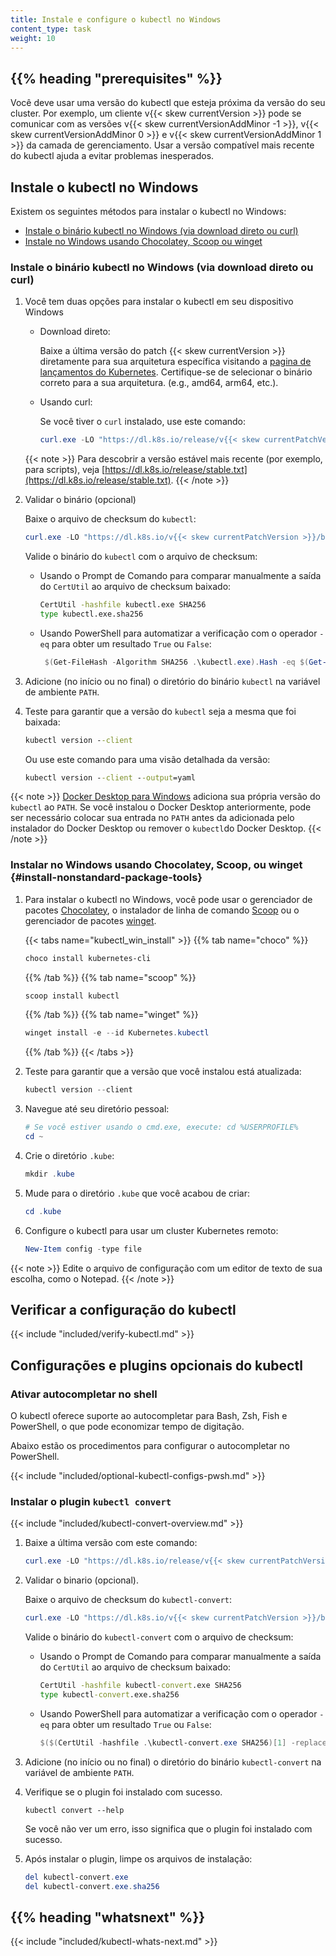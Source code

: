 ```yaml
---
title: Instale e configure o kubectl no Windows
content_type: task
weight: 10
---
```


## {{% heading "prerequisites" %}}

Você deve usar uma versão do kubectl que esteja próxima da versão do seu cluster. Por exemplo, um cliente v{{< skew currentVersion >}} pode se comunicar com as versões v{{< skew currentVersionAddMinor -1 >}}, v{{< skew currentVersionAddMinor 0 >}} e v{{< skew currentVersionAddMinor 1 >}} da camada de gerenciamento. Usar a versão compatível mais recente do kubectl ajuda a evitar problemas inesperados.

## Instale o kubectl no Windows

Existem os seguintes métodos para instalar o kubectl no Windows:

- [Instale o binário kubectl no Windows (via download direto ou curl)](#install-kubectl-binary-on-windows-via-direct-download-or-curl)
- [Instale no Windows usando Chocolatey, Scoop ou winget](#install-nonstandard-package-tools)

### Instale o binário kubectl no Windows (via download direto ou curl)

1. Você tem duas opções para instalar o kubectl em seu dispositivo Windows

   - Download direto:
     
     Baixe a última versão do patch {{< skew currentVersion >}} diretamente para sua arquitetura específica visitando a [pagina de lançamentos do Kubernetes](https://kubernetes.io/releases/download/#binaries). Certifique-se de selecionar o binário correto para a sua arquitetura. (e.g., amd64, arm64, etc.).
   
   - Usando curl:

     Se você tiver o `curl` instalado, use este comando:

     ```powershell
     curl.exe -LO "https://dl.k8s.io/release/v{{< skew currentPatchVersion >}}/bin/windows/amd64/kubectl.exe"
     ```

   {{< note >}}
   Para descobrir a versão estável mais recente (por exemplo, para scripts), veja
   [https://dl.k8s.io/release/stable.txt](https://dl.k8s.io/release/stable.txt).
   {{< /note >}}

2. Validar o binário (opcional)

   Baixe o arquivo de checksum do `kubectl`:

   ```powershell
   curl.exe -LO "https://dl.k8s.io/v{{< skew currentPatchVersion >}}/bin/windows/amd64/kubectl.exe.sha256"
   ```

   Valide o binário do `kubectl` com o arquivo de checksum:

   - Usando o Prompt de Comando para comparar manualmente a saída do `CertUtil` ao arquivo de checksum baixado:

     ```cmd
     CertUtil -hashfile kubectl.exe SHA256
     type kubectl.exe.sha256
     ```

   - Usando PowerShell para automatizar a verificação com o operador `-eq` para obter 
     um resultado `True` ou `False`:

     ```powershell
      $(Get-FileHash -Algorithm SHA256 .\kubectl.exe).Hash -eq $(Get-Content .\kubectl.exe.sha256)
     ```

3. Adicione (no início ou no final) o diretório do binário `kubectl` na variável de ambiente `PATH`.

4. Teste para garantir que a versão do `kubectl` seja a mesma que foi baixada:

   ```cmd
   kubectl version --client
   ```
   
   Ou use este comando para uma visão detalhada da versão:

   ```cmd
   kubectl version --client --output=yaml
   ```



{{< note >}}
[Docker Desktop para Windows](https://docs.docker.com/docker-for-windows/#kubernetes)
adiciona sua própria versão do `kubectl` ao `PATH`. Se você instalou o Docker Desktop anteriormente,
pode ser necessário colocar sua entrada no `PATH` antes da adicionada pelo instalador do Docker Desktop
ou remover o `kubectl`do Docker Desktop.
{{< /note >}}

### Instalar no Windows usando Chocolatey, Scoop, ou winget {#install-nonstandard-package-tools}

1. Para instalar o kubectl no Windows, você pode usar o gerenciador de pacotes [Chocolatey](https://chocolatey.org),
   o instalador de linha de comando [Scoop](https://scoop.sh) ou o gerenciador de pacotes
   [winget](https://learn.microsoft.com/en-us/windows/package-manager/winget/).

   {{< tabs name="kubectl_win_install" >}}
   {{% tab name="choco" %}}
   ```powershell
   choco install kubernetes-cli
   ```
   {{% /tab %}}
   {{% tab name="scoop" %}}
   ```powershell
   scoop install kubectl
   ```
   {{% /tab %}}
   {{% tab name="winget" %}}
   ```powershell
   winget install -e --id Kubernetes.kubectl
   ```
   {{% /tab %}}
   {{< /tabs >}}

2. Teste para garantir que a versão que você instalou está atualizada:

   ```powershell
   kubectl version --client
   ```

3. Navegue até seu diretório pessoal:

   ```powershell
   # Se você estiver usando o cmd.exe, execute: cd %USERPROFILE%
   cd ~
   ```

4. Crie o diretório `.kube`:

   ```powershell
   mkdir .kube
   ```

5. Mude para o diretório `.kube` que você acabou de criar:

   ```powershell
   cd .kube
   ```

6. Configure o kubectl para usar um cluster Kubernetes remoto:

   ```powershell
   New-Item config -type file
   ```

{{< note >}}
Edite o arquivo de configuração com um editor de texto de sua escolha, como o Notepad.
{{< /note >}}

## Verificar a configuração do kubectl

{{< include "included/verify-kubectl.md" >}}

## Configurações e plugins opcionais do kubectl

### Ativar autocompletar no shell

O kubectl oferece suporte ao autocompletar para Bash, Zsh, Fish e PowerShell,
o que pode economizar tempo de digitação.

Abaixo estão os procedimentos para configurar o autocompletar no PowerShell.

{{< include "included/optional-kubectl-configs-pwsh.md" >}}

### Instalar o plugin `kubectl convert`

{{< include "included/kubectl-convert-overview.md" >}}

1. Baixe a última versão com este comando:

   ```powershell
   curl.exe -LO "https://dl.k8s.io/release/v{{< skew currentPatchVersion >}}/bin/windows/amd64/kubectl-convert.exe"
   ```

2. Validar o binario (opcional).

   Baixe o arquivo de checksum do `kubectl-convert`:

   ```powershell
   curl.exe -LO "https://dl.k8s.io/v{{< skew currentPatchVersion >}}/bin/windows/amd64/kubectl-convert.exe.sha256"
   ```

   Valide o binário do `kubectl-convert` com o arquivo de checksum:

   - Usando o Prompt de Comando para comparar manualmente a saída do `CertUtil` ao arquivo de checksum baixado:

     ```cmd
     CertUtil -hashfile kubectl-convert.exe SHA256
     type kubectl-convert.exe.sha256
     ```

   - Usando PowerShell para automatizar a verificação com o operador `-eq` para obter 
     um resultado `True` ou `False`:

     ```powershell
     $($(CertUtil -hashfile .\kubectl-convert.exe SHA256)[1] -replace " ", "") -eq $(type .\kubectl-convert.exe.sha256)
     ```

3. Adicione (no início ou no final) o diretório do binário `kubectl-convert` na variável de ambiente `PATH`.

4. Verifique se o plugin foi instalado com sucesso.

   ```shell
   kubectl convert --help
   ```

   Se você não ver um erro, isso significa que o plugin foi instalado com sucesso.

5. Após instalar o plugin, limpe os arquivos de instalação:

   ```powershell
   del kubectl-convert.exe
   del kubectl-convert.exe.sha256
   ```

## {{% heading "whatsnext" %}}

{{< include "included/kubectl-whats-next.md" >}}
